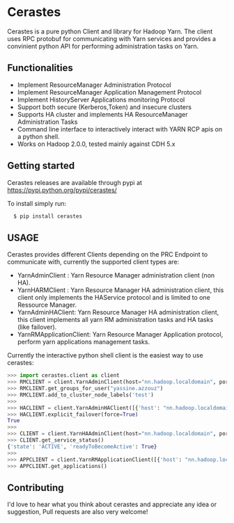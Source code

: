 Cerastes
==================================

Cerastes is a pure python Client and library for Hadoop Yarn. The client uses RPC protobuf for communicating with Yarn services and provides a convinient python API for performing administration tasks on Yarn.

Functionalities
--------


* Implement ResourceManager Administration Protocol
* Implement ResourceManager Application Management Protocol
* Implement HistoryServer Applications monitoring Protocol
* Support both secure (Kerberos,Token) and insecure clusters
* Supports HA cluster and implements HA ResourceManager Administration Tasks
* Command line interface to interactively interact with YARN RCP apis on a python shell.
* Works on Hadoop 2.0.0, tested mainly against CDH 5.x


Getting started
---------------

Cerastes releases are available through pypi at <https://pypi.python.org/pypi/cerastes/>

To install simply run:

```bash
  $ pip install cerastes
```

USAGE
-------

Cerastes provides different Clients depending on the PRC Endpoint to communicate with, currently the supported client types are:
* YarnAdminClient : Yarn Resource Manager administration client (non HA).
* YarnHARMClient : Yarn Resource Manager HA administration client, this client only implements the HAService protocol and is limited to one Ressource Manager.
* YarnAdminHAClient: Yarn Resource Manager HA administration client, this client implements all yarn RM administration tasks and HA tasks (like failover).
* YarnRMApplicationClient: Yarn Resource Manager Application protocol, perform yarn applications management tasks. 


Currently the interactive python shell client is the easiest way to use cerastes:

```python 
>>> import cerastes.client as client
>>> RMCLIENT = client.YarnAdminClient(host="nn.hadoop.localdomain", port= 8033, use_sasl=True, yarn_rm_principal="yarn@HADOOP.LOCALDOMAIN", version=9)
>>> RMCLIENT.get_groups_for_user("yassine.azzouz")
>>> RMCLIENT.add_to_cluster_node_labels('test')
>>>
>>> HACLIENT = client.YarnAdminHAClient([{'host': "nn.hadoop.localdomain", 'port': 8033},{'host': "nn02.hadoop.localdomain", 'port': 8033}], use_sasl=True, yarn_rm_principal="yarn@HADOOP.LOCALDOMAIN", version=9)
>>> HACLIENT.explicit_failover(force=True)
True
>>>
>>> CLIENT = client.YarnHAAdminClient(host="nn.hadoop.localdomain", port=8033, use_sasl=True, yarn_rm_principal="yarn/nn.hadoop.localdomain@HADOOP.LOCALDOMAIN", version=9)
>>> CLIENT.get_service_status()
{'state': 'ACTIVE', 'readyToBecomeActive': True}
>>>
>>> APPCLIENT = client.YarnRMApplicationClient([{'host': "nn.hadoop.localdomain", 'port': 8032}], use_sasl=True, yarn_rm_principal="yarn/nn.hadoop.localdomain@HADOOP.LOCALDOMAIN", version=9)
>>> APPCLIENT.get_applications()

```

Contributing
------------

I'd love to hear what you think about cerastes and appreciate any idea or suggestion, Pull requests are also very welcome!

